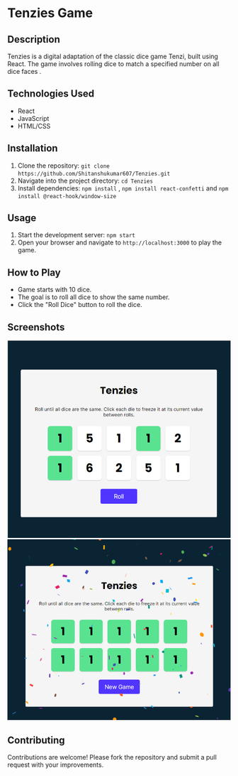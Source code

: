 # Tenzies Game

## Description

Tenzies is a digital adaptation of the classic dice game Tenzi, built using React. The game involves rolling dice to match a specified number on all dice faces .

## Technologies Used

- React
- JavaScript
- HTML/CSS

## Installation

1. Clone the repository: `git clone https://github.com/Shitanshukumar607/Tenzies.git`
2. Navigate into the project directory: `cd Tenzies`
3. Install dependencies: `npm install` , `npm install react-confetti` and `npm install @react-hook/window-size`

## Usage

1. Start the development server: `npm start`
2. Open your browser and navigate to `http://localhost:3000` to play the game.

## How to Play

- Game starts with 10 dice.
- The goal is to roll all dice to show the same number.
- Click the "Roll Dice" button to roll the dice.

## Screenshots

![Gameplay](public/screenshots/gameplay.png)
![Game End](public/screenshots/gameend.png)

## Contributing

Contributions are welcome! Please fork the repository and submit a pull request with your improvements.
